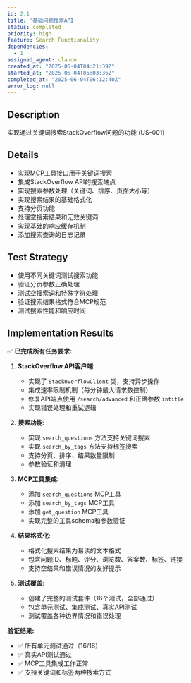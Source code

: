 ```yaml
---
id: 2.1
title: '基础问题搜索API'
status: completed
priority: high
feature: Search Functionality
dependencies:
  - 1
assigned_agent: claude
created_at: "2025-06-04T04:21:39Z"
started_at: "2025-06-04T06:03:36Z"
completed_at: "2025-06-04T06:12:40Z"
error_log: null
---
```


## Description

实现通过关键词搜索StackOverflow问题的功能 (US-001)

## Details

- 实现MCP工具接口用于关键词搜索
- 集成StackOverflow API的搜索端点
- 实现搜索参数处理（关键词、排序、页面大小等）
- 实现搜索结果的基础格式化
- 支持分页功能
- 处理空搜索结果和无效关键词
- 实现基础的响应缓存机制
- 添加搜索查询的日志记录

## Test Strategy

- 使用不同关键词测试搜索功能
- 验证分页参数正确处理
- 测试空搜索词和特殊字符处理
- 验证搜索结果格式符合MCP规范
- 测试搜索性能和响应时间

## Implementation Results

✅ **已完成所有任务要求:**

1. **StackOverflow API客户端**:
   - 实现了 `StackOverflowClient` 类，支持异步操作
   - 集成速率限制机制（每分钟最大请求数控制）
   - 修复API端点使用 `/search/advanced` 和正确参数 `intitle`
   - 实现错误处理和重试逻辑

2. **搜索功能**:
   - 实现 `search_questions` 方法支持关键词搜索
   - 实现 `search_by_tags` 方法支持标签搜索
   - 支持分页、排序、结果数量限制
   - 参数验证和清理

3. **MCP工具集成**:
   - 添加 `search_questions` MCP工具
   - 添加 `search_by_tags` MCP工具  
   - 添加 `get_question` MCP工具
   - 实现完整的工具schema和参数验证

4. **结果格式化**:
   - 格式化搜索结果为易读的文本格式
   - 包含问题ID、标题、评分、浏览数、答案数、标签、链接
   - 支持空结果和错误情况的友好提示

5. **测试覆盖**:
   - 创建了完整的测试套件（16个测试，全部通过）
   - 包含单元测试、集成测试、真实API测试
   - 测试覆盖各种边界情况和错误处理

**验证结果:**
- ✅ 所有单元测试通过（16/16）
- ✅ 真实API测试通过
- ✅ MCP工具集成工作正常
- ✅ 支持关键词和标签两种搜索方式 